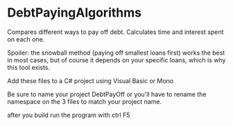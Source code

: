 # DebtPayingAlgorithms
Compares different ways to pay off debt. Calculates time and interest spent on each one. 

Spoiler: the snowball method (paying off smallest loans first) works the best in most cases, but of course it depends on your specific loans, which is why this tool exists.

Add these files to a C# project using Visual Basic or Mono

Be sure to name your project DebtPayOff or you'll have to rename the namespace on the 3 files to match your project name. 

after you build run the program with ctrl F5

